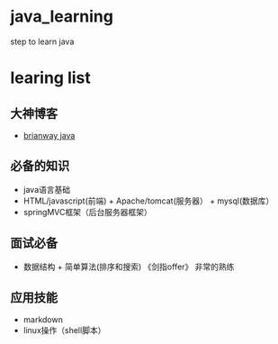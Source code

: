 # java_learning
step to learn java

# learing list
## 大神博客
* [brianway java](http://brianway.github.io/)

## 必备的知识
* java语言基础
* HTML/javascript(前端) + Apache/tomcat(服务器） + mysql(数据库）
* springMVC框架（后台服务器框架）


## 面试必备
* 数据结构 + 简单算法(排序和搜索)  《剑指offer》 非常的熟练


## 应用技能
* markdown
* linux操作（shell脚本）
